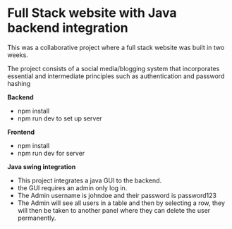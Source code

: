 # Full Stack website with Java backend integration
 This was a collaborative project where a full stack website was built in two weeks. 
 
The project consists of a social media/blogging system that incorporates essential and intermediate principles such as authentication and password hashing
 
**Backend**
- npm install
- npm run dev to set up server

**Frontend**
- npm install
- npm run dev for server

**Java swing integration**
- This project integrates a java GUI to the backend. 
- the GUI requires an admin only log in.
- The Admin username is johndoe and their password is password123
- The Admin will see all users in a table and then by selecting a row, they will then be taken to another panel where they can delete the user permanently. 
